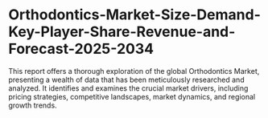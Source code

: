 # Orthodontics-Market-Size-Demand-Key-Player-Share-Revenue-and-Forecast-2025-2034
This report offers a thorough exploration of the global Orthodontics Market, presenting a wealth of data that has been meticulously researched and analyzed. It identifies and examines the crucial market drivers, including pricing strategies, competitive landscapes, market dynamics, and regional growth trends.
